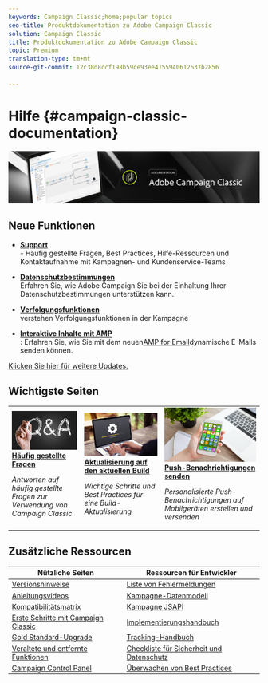 ```yaml
---
keywords: Campaign Classic;home;popular topics
seo-title: Produktdokumentation zu Adobe Campaign Classic
solution: Campaign Classic
title: Produktdokumentation zu Adobe Campaign Classic
topic: Premium
translation-type: tm+mt
source-git-commit: 12c38d8ccf198b59ce93ee4155940612637b2856

---
```



# Hilfe {#campaign-classic-documentation}

![](platform/using/assets/do-not-localize/banner_acc_doc.jpg)

## Neue Funktionen

* **[Support](https://helpx.adobe.com/campaign/kb/ac-support.html)**</br>- Häufig gestellte Fragen, Best Practices, Hilfe-Ressourcen und Kontaktaufnahme mit Kampagnen- und Kundenservice-Teams

* **[Datenschutzbestimmungen](https://helpx.adobe.com/de/campaign/kb/campaign-privacy.html)**<br/> Erfahren Sie, wie Adobe Campaign Sie bei der Einhaltung Ihrer Datenschutzbestimmungen unterstützen kann.

* **[Verfolgungsfunktionen](https://helpx.adobe.com/de/campaign/kb/acc-tracking.html)**<br/> verstehen Verfolgungsfunktionen in der Kampagne

* **[Interaktive Inhalte mit AMP](delivery/using/defining-interactive-content.md)**<br/>: Erfahren Sie, wie Sie mit dem neuen[AMP for Email](https://amp.dev/about/email/)dynamische E-Mails senden können.

[Klicken Sie hier für weitere Updates.](/help/rn/using/documentation-updates.md)

## Wichtigste Seiten

<table>
<tr>
  <td>
    <a href="platform/using/common-questions.md">
      <img alt="Häufig gestellte Fragen" src="platform/using/assets/FAQ.png"/>
    </a>
    <div>
      <a href="platform/using/common-questions.md">
    <strong>Häufig gestellte Fragen</strong>
    </a>
    </div>
    <p>
    <em>Antworten auf häufig gestellte Fragen zur Verwendung von Campaign Classic</em>
    <p>
  </td>
   <td>
    <a href="https://docs.campaign.adobe.com/doc/AC/getting_started/DE/buildUpgrade.html">
      <img alt="Build-Aktualisierung" src="platform/using/assets/upgrade.png" />
    </a>
    <div>
      <a href="https://docs.campaign.adobe.com/doc/AC/getting_started/DE/buildUpgrade.html">
    <strong>Aktualisierung auf den aktuellen Build</strong></a>
    </div>
    <p>
    <em>Wichtige Schritte und Best Practices für eine Build-Aktualisierung</em>
    <p>
  </td>
  <td>
    <a href="delivery/using/creating-notifications.md">
       <img alt="Push-Benachrichtigungen " src="platform/using/assets/push.png" />
    </a>
    <div>
       <a href="delivery/using/creating-notifications.md">
    <strong>Push-Benachrichtigungen senden</strong>
    </a>
    </div>
    <p>
    <em>Personalisierte Push-Benachrichtigungen auf Mobilgeräten erstellen und versenden</em>
    <p>
  </td>
</tr>
</table>

## Zusätzliche Ressourcen

| Nützliche Seiten | Ressourcen für Entwickler |
|---|---|
| [Versionshinweise](/help/rn/using/latest-release.md) | [Liste von Fehlermeldungen](https://docs.adobe.com/content/help/en/campaign-classic/technicalresources/error_messages/error_codes.html) |
| [Anleitungsvideos](https://docs.adobe.com/content/help/de-DE/campaign-learn/campaign-classic-tutorials/overview.html) | [Kampagne-Datenmodell](configuration/using/about-data-model.md) |
| [Kompatibilitätsmatrix](https://helpx.adobe.com/de/campaign/kb/compatibility-matrix.html) | [Kampagne JSAPI](https://docs.adobe.com/content/help/en/campaign-classic/technicalresources/api/p-1.html) |
| [Erste Schritte mit Campaign Classic](platform/using/about-adobe-campaign-classic.md) | [Implementierungshandbuch](https://helpx.adobe.com/de/campaign/kb/acc-implementation.html) |
| [Gold Standard-Upgrade ](https://helpx.adobe.com/de/campaign/kb/gold-standard.html) | [Tracking-Handbuch](https://helpx.adobe.com/de/campaign/kb/acc-tracking.html) |
| [Veraltete und entfernte Funktionen](https://helpx.adobe.com/de/campaign/kb/deprecated-and-removed-features.html) | [Checkliste für Sicherheit und Datenschutz](https://helpx.adobe.com/de/campaign/kb/acc-security.html) |
| [Campaign Control Panel](https://docs.adobe.com/content/help/de-DE/control-panel/using/control-panel-home.html) | [Überwachen von Best Practices](https://helpx.adobe.com/de/campaign/kb/acc-maintenance.html) |
